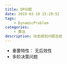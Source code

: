 ```yaml
---
title: DP问题
date: 2019-03-10 15:29:52
tags:
    - DynamicProblem
categories:  
    - 算法
description: 动态规划问题总结
---
```


+ 重要特性： 无后效性
+ 多阶决策问题